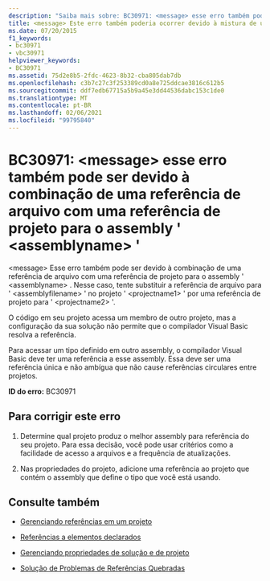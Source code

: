 ```yaml
---
description: "Saiba mais sobre: BC30971: <message> esse erro também pode ser devido à combinação de uma referência de arquivo com uma referência de projeto para o assembly '<assemblyname>"
title: <message> Este erro também poderia ocorrer devido à mistura de uma referência de arquivo com uma referência de projeto ao assembly '<assemblyname>'
ms.date: 07/20/2015
f1_keywords:
- bc30971
- vbc30971
helpviewer_keywords:
- BC30971
ms.assetid: 75d2e8b5-2fdc-4623-8b32-cba805dab7db
ms.openlocfilehash: c3b7c27c3f253389cd0a8e725ddcae3816c612b5
ms.sourcegitcommit: ddf7edb67715a5b9a45e3dd44536dabc153c1de0
ms.translationtype: MT
ms.contentlocale: pt-BR
ms.lasthandoff: 02/06/2021
ms.locfileid: "99795840"
---
```

# <a name="bc30971-message-this-error-could-also-be-due-to-mixing-a-file-reference-with-a-project-reference-to-assembly-assemblyname"></a>BC30971: \<message> esse erro também pode ser devido à combinação de uma referência de arquivo com uma referência de projeto para o assembly ' \<assemblyname> '

\<message> Esse erro também pode ser devido à combinação de uma referência de arquivo com uma referência de projeto para o assembly ' \<assemblyname> . Nesse caso, tente substituir a referência de arquivo para ' \<assemblyfilename> ' no projeto ' \<projectname1> ' por uma referência de projeto para ' \<projectname2> '.

 O código em seu projeto acessa um membro de outro projeto, mas a configuração da sua solução não permite que o compilador Visual Basic resolva a referência.

 Para acessar um tipo definido em outro assembly, o compilador Visual Basic deve ter uma referência a esse assembly. Essa deve ser uma referência única e não ambígua que não cause referências circulares entre projetos.

 **ID do erro:** BC30971

## <a name="to-correct-this-error"></a>Para corrigir este erro

1. Determine qual projeto produz o melhor assembly para referência do seu projeto. Para essa decisão, você pode usar critérios como a facilidade de acesso a arquivos e a frequência de atualizações.

2. Nas propriedades do projeto, adicione uma referência ao projeto que contém o assembly que define o tipo que você está usando.

## <a name="see-also"></a>Consulte também

- [Gerenciando referências em um projeto](/visualstudio/ide/managing-references-in-a-project)
- [Referências a elementos declarados](../../programming-guide/language-features/declared-elements/references-to-declared-elements.md)

- [Gerenciando propriedades de solução e de projeto](/visualstudio/ide/managing-project-and-solution-properties)
- [Solução de Problemas de Referências Quebradas](/visualstudio/ide/troubleshooting-broken-references)
